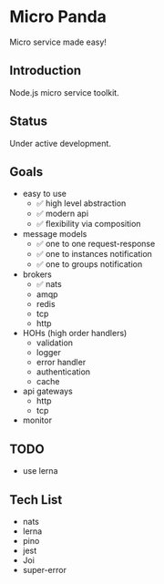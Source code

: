 # Micro Panda

Micro service made easy!

## Introduction

Node.js micro service toolkit.

## Status

Under active development.

## Goals

- easy to use
  - :white_check_mark: high level abstraction
  - :white_check_mark: modern api
  - :white_check_mark: flexibility via composition
- message models
  - :white_check_mark: one to one request-response
  - :white_check_mark: one to instances notification
  - :white_check_mark: one to groups notification
- brokers
  - :white_check_mark: nats
  - amqp
  - redis
  - tcp
  - http
- HOHs (high order handlers)
  - validation 
  - logger
  - error handler
  - authentication
  - cache
- api gateways
  - http
  - tcp
- monitor

## TODO

- use lerna

## Tech List

- nats
- lerna
- pino
- jest
- Joi
- super-error